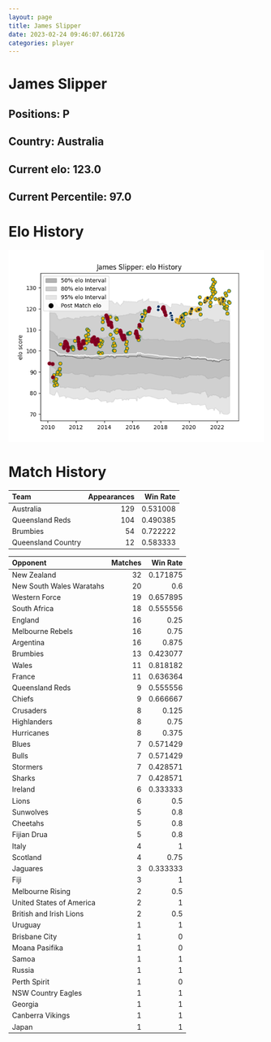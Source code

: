 ```yaml
---  
layout: page  
title: James Slipper  
date: 2023-02-24 09:46:07.661726  
categories: player  
---
```

# James Slipper

## Positions: P

## Country: Australia

## Current elo: 123.0

## Current Percentile: 97.0

# Elo History


![elo history](history_JamesSlipper.png)
# Match History


| Team               |   Appearances |   Win Rate |
|:-------------------|--------------:|-----------:|
| Australia          |           129 |   0.531008 |
| Queensland Reds    |           104 |   0.490385 |
| Brumbies           |            54 |   0.722222 |
| Queensland Country |            12 |   0.583333 |

| Opponent                 |   Matches |   Win Rate |
|:-------------------------|----------:|-----------:|
| New Zealand              |        32 |   0.171875 |
| New South Wales Waratahs |        20 |   0.6      |
| Western Force            |        19 |   0.657895 |
| South Africa             |        18 |   0.555556 |
| England                  |        16 |   0.25     |
| Melbourne Rebels         |        16 |   0.75     |
| Argentina                |        16 |   0.875    |
| Brumbies                 |        13 |   0.423077 |
| Wales                    |        11 |   0.818182 |
| France                   |        11 |   0.636364 |
| Queensland Reds          |         9 |   0.555556 |
| Chiefs                   |         9 |   0.666667 |
| Crusaders                |         8 |   0.125    |
| Highlanders              |         8 |   0.75     |
| Hurricanes               |         8 |   0.375    |
| Blues                    |         7 |   0.571429 |
| Bulls                    |         7 |   0.571429 |
| Stormers                 |         7 |   0.428571 |
| Sharks                   |         7 |   0.428571 |
| Ireland                  |         6 |   0.333333 |
| Lions                    |         6 |   0.5      |
| Sunwolves                |         5 |   0.8      |
| Cheetahs                 |         5 |   0.8      |
| Fijian Drua              |         5 |   0.8      |
| Italy                    |         4 |   1        |
| Scotland                 |         4 |   0.75     |
| Jaguares                 |         3 |   0.333333 |
| Fiji                     |         3 |   1        |
| Melbourne Rising         |         2 |   0.5      |
| United States of America |         2 |   1        |
| British and Irish Lions  |         2 |   0.5      |
| Uruguay                  |         1 |   1        |
| Brisbane City            |         1 |   0        |
| Moana Pasifika           |         1 |   0        |
| Samoa                    |         1 |   1        |
| Russia                   |         1 |   1        |
| Perth Spirit             |         1 |   0        |
| NSW Country Eagles       |         1 |   1        |
| Georgia                  |         1 |   1        |
| Canberra Vikings         |         1 |   1        |
| Japan                    |         1 |   1        |